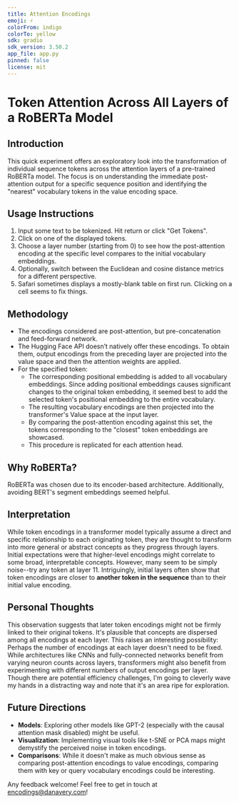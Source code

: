 ```yaml
---
title: Attention Encodings
emoji: ⚡
colorFrom: indigo
colorTo: yellow
sdk: gradio
sdk_version: 3.50.2
app_file: app.py
pinned: false
license: mit
---
```


# Token Attention Across All Layers of a RoBERTa Model

## Introduction

This quick experiment offers an exploratory look into the transformation of individual sequence tokens across the attention layers of a pre-trained RoBERTa model. The focus is on understanding the immediate post-attention output for a specific sequence position and identifying the "nearest" vocabulary tokens in the value encoding space.

## Usage Instructions

1. Input some text to be tokenized. Hit return or click "Get Tokens".
2. Click on one of the displayed tokens.
3. Choose a layer number (starting from 0) to see how the post-attention encoding at the specific level compares to the initial vocabulary embeddings.
4. Optionally, switch between the Euclidean and cosine distance metrics for a different perspective.
5. Safari sometimes displays a mostly-blank table on first run. Clicking on a cell seems to fix things.

## Methodology

- The encodings considered are post-attention, but pre-concatenation and feed-forward network.
- The Hugging Face API doesn’t natively offer these encodings. To obtain them, output encodings from the preceding layer are projected into the value space and then the attention weights are applied.
- For the specified token:
    * The corresponding positional embedding is added to all vocabulary embeddings. Since adding positional embeddings causes significant changes to the original token embedding, it seemed best to add the selected token's positional embedding to the entire vocabulary.
    * The resulting vocabulary encodings are then projected into the transformer's Value space at the input layer.
    * By comparing the post-attention encoding against this set, the tokens corresponding to the "closest" token embeddings are showcased.
    * This procedure is replicated for each attention head.

## Why RoBERTa?

RoBERTa was chosen due to its encoder-based architecture. Additionally, avoiding BERT's segment embeddings seemed helpful.

## Interpretation

While token encodings in a transformer model typically assume a direct and specific relationship to each originating token, they are thought to transform into more general or abstract concepts as they progress through layers. Initial expectations were that higher-level encodings might correlate to some broad, interpretable concepts. However, many seem to be simply noise--try any token at layer 11. Intriguingly, initial layers often show that token encodings are closer to **another token in the sequence** than to their initial value encoding.

## Personal Thoughts

This observation suggests that later token encodings might not be firmly linked to their original tokens. It's plausible that concepts are dispersed among all encodings at each layer. This raises an interesting possibility: Perhaps the number of encodings at each layer doesn't need to be fixed. While architectures like CNNs and fully-connected networks benefit from varying neuron counts across layers, transformers might also benefit from experimenting with different numbers of output encodings per layer. Though there are potential efficiency challenges, I'm going to cleverly wave my hands in a distracting way and note that it's an area ripe for exploration.

## Future Directions

- **Models**: Exploring other models like GPT-2 (especially with the causal attention mask disabled) might be useful.
- **Visualization**: Implementing visual tools like t-SNE or PCA maps might demystify the perceived noise in token encodings.
- **Comparisons**: While it doesn't make as much obvious sense as comparing post-attention encodings to value encodings, comparing them with key or query vocabulary encodings could be interesting.

Any feedback welcome! Feel free to get in touch at [encodings@danavery.com](mailto:encodings@danavery.com)!